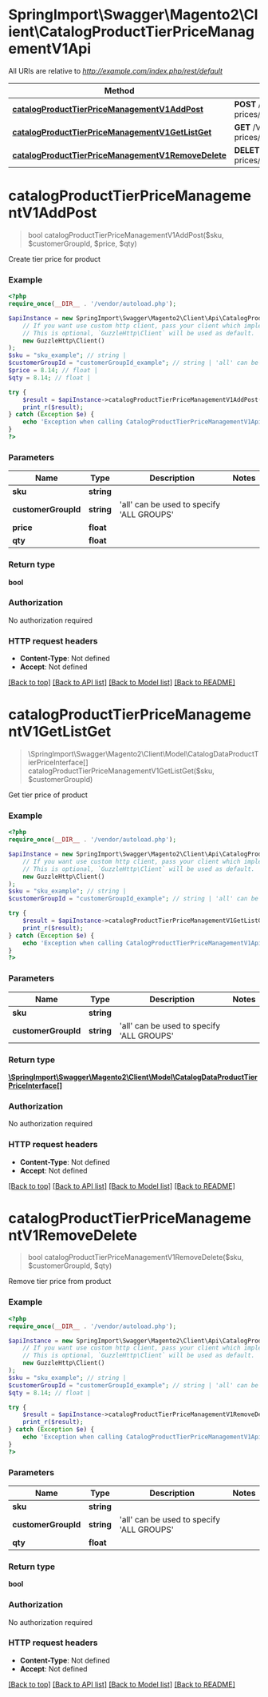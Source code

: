 # SpringImport\Swagger\Magento2\Client\CatalogProductTierPriceManagementV1Api

All URIs are relative to *http://example.com/index.php/rest/default*

Method | HTTP request | Description
------------- | ------------- | -------------
[**catalogProductTierPriceManagementV1AddPost**](CatalogProductTierPriceManagementV1Api.md#catalogProductTierPriceManagementV1AddPost) | **POST** /V1/products/{sku}/group-prices/{customerGroupId}/tiers/{qty}/price/{price} | 
[**catalogProductTierPriceManagementV1GetListGet**](CatalogProductTierPriceManagementV1Api.md#catalogProductTierPriceManagementV1GetListGet) | **GET** /V1/products/{sku}/group-prices/{customerGroupId}/tiers | 
[**catalogProductTierPriceManagementV1RemoveDelete**](CatalogProductTierPriceManagementV1Api.md#catalogProductTierPriceManagementV1RemoveDelete) | **DELETE** /V1/products/{sku}/group-prices/{customerGroupId}/tiers/{qty} | 


# **catalogProductTierPriceManagementV1AddPost**
> bool catalogProductTierPriceManagementV1AddPost($sku, $customerGroupId, $price, $qty)



Create tier price for product

### Example
```php
<?php
require_once(__DIR__ . '/vendor/autoload.php');

$apiInstance = new SpringImport\Swagger\Magento2\Client\Api\CatalogProductTierPriceManagementV1Api(
    // If you want use custom http client, pass your client which implements `GuzzleHttp\ClientInterface`.
    // This is optional, `GuzzleHttp\Client` will be used as default.
    new GuzzleHttp\Client()
);
$sku = "sku_example"; // string | 
$customerGroupId = "customerGroupId_example"; // string | 'all' can be used to specify 'ALL GROUPS'
$price = 8.14; // float | 
$qty = 8.14; // float | 

try {
    $result = $apiInstance->catalogProductTierPriceManagementV1AddPost($sku, $customerGroupId, $price, $qty);
    print_r($result);
} catch (Exception $e) {
    echo 'Exception when calling CatalogProductTierPriceManagementV1Api->catalogProductTierPriceManagementV1AddPost: ', $e->getMessage(), PHP_EOL;
}
?>
```

### Parameters

Name | Type | Description  | Notes
------------- | ------------- | ------------- | -------------
 **sku** | **string**|  |
 **customerGroupId** | **string**| &#39;all&#39; can be used to specify &#39;ALL GROUPS&#39; |
 **price** | **float**|  |
 **qty** | **float**|  |

### Return type

**bool**

### Authorization

No authorization required

### HTTP request headers

 - **Content-Type**: Not defined
 - **Accept**: Not defined

[[Back to top]](#) [[Back to API list]](../../README.md#documentation-for-api-endpoints) [[Back to Model list]](../../README.md#documentation-for-models) [[Back to README]](../../README.md)

# **catalogProductTierPriceManagementV1GetListGet**
> \SpringImport\Swagger\Magento2\Client\Model\CatalogDataProductTierPriceInterface[] catalogProductTierPriceManagementV1GetListGet($sku, $customerGroupId)



Get tier price of product

### Example
```php
<?php
require_once(__DIR__ . '/vendor/autoload.php');

$apiInstance = new SpringImport\Swagger\Magento2\Client\Api\CatalogProductTierPriceManagementV1Api(
    // If you want use custom http client, pass your client which implements `GuzzleHttp\ClientInterface`.
    // This is optional, `GuzzleHttp\Client` will be used as default.
    new GuzzleHttp\Client()
);
$sku = "sku_example"; // string | 
$customerGroupId = "customerGroupId_example"; // string | 'all' can be used to specify 'ALL GROUPS'

try {
    $result = $apiInstance->catalogProductTierPriceManagementV1GetListGet($sku, $customerGroupId);
    print_r($result);
} catch (Exception $e) {
    echo 'Exception when calling CatalogProductTierPriceManagementV1Api->catalogProductTierPriceManagementV1GetListGet: ', $e->getMessage(), PHP_EOL;
}
?>
```

### Parameters

Name | Type | Description  | Notes
------------- | ------------- | ------------- | -------------
 **sku** | **string**|  |
 **customerGroupId** | **string**| &#39;all&#39; can be used to specify &#39;ALL GROUPS&#39; |

### Return type

[**\SpringImport\Swagger\Magento2\Client\Model\CatalogDataProductTierPriceInterface[]**](../Model/CatalogDataProductTierPriceInterface.md)

### Authorization

No authorization required

### HTTP request headers

 - **Content-Type**: Not defined
 - **Accept**: Not defined

[[Back to top]](#) [[Back to API list]](../../README.md#documentation-for-api-endpoints) [[Back to Model list]](../../README.md#documentation-for-models) [[Back to README]](../../README.md)

# **catalogProductTierPriceManagementV1RemoveDelete**
> bool catalogProductTierPriceManagementV1RemoveDelete($sku, $customerGroupId, $qty)



Remove tier price from product

### Example
```php
<?php
require_once(__DIR__ . '/vendor/autoload.php');

$apiInstance = new SpringImport\Swagger\Magento2\Client\Api\CatalogProductTierPriceManagementV1Api(
    // If you want use custom http client, pass your client which implements `GuzzleHttp\ClientInterface`.
    // This is optional, `GuzzleHttp\Client` will be used as default.
    new GuzzleHttp\Client()
);
$sku = "sku_example"; // string | 
$customerGroupId = "customerGroupId_example"; // string | 'all' can be used to specify 'ALL GROUPS'
$qty = 8.14; // float | 

try {
    $result = $apiInstance->catalogProductTierPriceManagementV1RemoveDelete($sku, $customerGroupId, $qty);
    print_r($result);
} catch (Exception $e) {
    echo 'Exception when calling CatalogProductTierPriceManagementV1Api->catalogProductTierPriceManagementV1RemoveDelete: ', $e->getMessage(), PHP_EOL;
}
?>
```

### Parameters

Name | Type | Description  | Notes
------------- | ------------- | ------------- | -------------
 **sku** | **string**|  |
 **customerGroupId** | **string**| &#39;all&#39; can be used to specify &#39;ALL GROUPS&#39; |
 **qty** | **float**|  |

### Return type

**bool**

### Authorization

No authorization required

### HTTP request headers

 - **Content-Type**: Not defined
 - **Accept**: Not defined

[[Back to top]](#) [[Back to API list]](../../README.md#documentation-for-api-endpoints) [[Back to Model list]](../../README.md#documentation-for-models) [[Back to README]](../../README.md)

